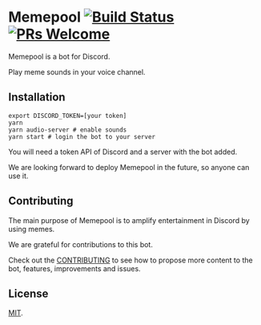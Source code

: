 # Memepool [![Build Status](https://travis-ci.org/luanorlandi/memepool.svg?branch=master)](https://travis-ci.org/luanorlandi/memepool) [![PRs Welcome](https://img.shields.io/badge/PRs-welcome-brightgreen.svg)](CONTRIBUTING)

Memepool is a bot for Discord.

Play meme sounds in your voice channel.

## Installation

```shell
export DISCORD_TOKEN=[your token]
yarn
yarn audio-server # enable sounds
yarn start # login the bot to your server
```

You will need a token API of Discord and a server with the bot added.

We are looking forward to deploy Memepool in the future, so anyone can use it.

## Contributing

The main purpose of Memepool is to amplify entertainment in Discord by using memes.

We are grateful for contributions to this bot.

Check out the [CONTRIBUTING](./CONTRIBUTING) to see how to propose more content to the bot, features, improvements and issues.

## License

[MIT](./LICENSE).